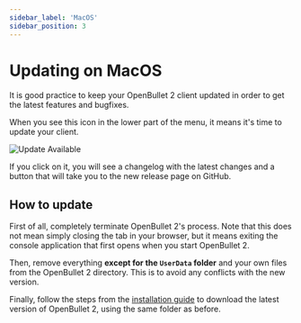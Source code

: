 ```yaml
---
sidebar_label: 'MacOS'
sidebar_position: 3
---
```


# Updating on MacOS
It is good practice to keep your OpenBullet 2 client updated in order to get the latest features and bugfixes.

When you see this icon in the lower part of the menu, it means it's time to update your client.

![Update Available](/img/updating/web-client/notification.png)

If you click on it, you will see a changelog with the latest changes and a button that will take you to the new release page on GitHub.

## How to update
First of all, completely terminate OpenBullet 2's process. Note that this does not mean simply closing the tab in your browser, but it means exiting the console application that first opens when you start OpenBullet 2.

Then, remove everything **except for the `UserData` folder** and your own files from the OpenBullet 2 directory. This is to avoid any conflicts with the new version.

Finally, follow the steps from the [installation guide](../installation/macos.mdx) to download the latest version of OpenBullet 2, using the same folder as before.
